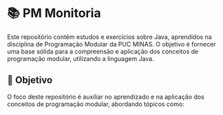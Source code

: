 # 📚 PM Monitoria

Este repositório contém estudos e exercícios sobre Java, aprendidos na disciplina de Programação Modular da PUC MINAS. O objetivo é fornecer uma base sólida para a compreensão e aplicação dos conceitos de programação modular, utilizando a linguagem Java.

## 🚀 Objetivo

O foco deste repositório é auxiliar no aprendizado e na aplicação dos conceitos de programação modular, abordando tópicos como:

